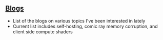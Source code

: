 ## [Blogs](/blogs)
* List of the blogs on various topics I've been interested in lately
* Current list includes self-hosting, comic ray memory corruption, and client side compute shaders